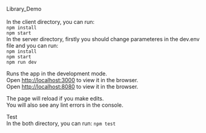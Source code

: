 Library_Demo<br />  
In the client directory, you can run:<br /> 
`npm install`<br /> 
`npm start` <br /> 
In the server directory, firstly you should change parameteres in the dev.env file and you can run:<br /> 
`npm install`<br /> 
`npm start`<br /> 
`npm run dev`<br /> 

Runs the app in the development mode.<br />
Open [http://localhost:3000](http://localhost:3000) to view it in the browser.<br /> 
Open [http://localhost:8080](http://localhost:8080) to view it in the browser.<br />

The page will reload if you make edits.<br />
You will also see any lint errors in the console.<br />

Test<br />
In the both directory, you can run:
`npm test`

